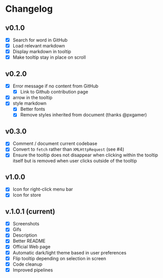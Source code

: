 # Changelog

## v0.1.0
- [x] Search for word in GitHub
- [x] Load relevant markdown
- [x] Display markdown in tooltip
- [x] Make tooltip stay in place on scroll

## v0.2.0

- [x] Error message if no content from GitHub
  - [x] Link to Github contribution page
- [x] arrow in the tooltip
- [x] style markdown
  - [x] Better fonts
  - [x] Remove styles inherited from document (thanks @pxgamer)

## v0.3.0

- [x] Comment / document current codebase
- [x] Convert to `fetch` rather than `XMLHttpRequest` (see #4)
- [x] Ensure the tooltip does not disappear when clicking within the tooltip itself but is removed when user clicks outside of the tooltip

## v1.0.0
- [x] Icon for right-click menu bar
- [x] Icon for store

## v.1.0.1 (current)
- [x] Screenshots
- [x] Gifs
- [x] Description
- [x] Better README
- [x] Official Web page
- [x] Automatic dark/light theme based in user preferences
- [x] Flip tooltip depending on selection in screen
- [x] Code cleanup
- [x] Improved pipelines
